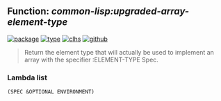 ## Function: ***common-lisp:upgraded-array-element-type***
[![package](https://img.shields.io/badge/Package-COMMON--LISP-5f9ea0.svg?style=social&colorA=999999)](../) [![type](https://img.shields.io/badge/Type-Function-5f9ea0.svg?style=social&colorA=999999)](../#function) [![clhs](https://img.shields.io/badge/CLHS-UPGRADED--ARRAY--ELEMENT--TYPE-5f9ea0.svg?style=social&colorA=999999)](http://www.lispworks.com/documentation/HyperSpec/Body/f_upgr_1.htm) [![github](https://img.shields.io/badge/GitHub-View_the_source-5f9ea0.svg?style=social&colorA=999999&logo=github)](https://github.com/sbcl/sbcl/blob/master/src/compiler/generic/vm-type.lisp/) 

> Return the element type that will actually be used to implement an array
> with the specifier :ELEMENT-TYPE Spec.

### Lambda list
```
(SPEC &OPTIONAL ENVIRONMENT)
```
